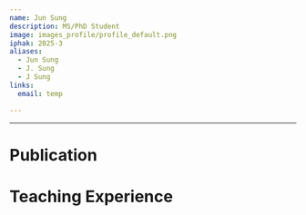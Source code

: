 ```yaml
---
name: Jun Sung
description: MS/PhD Student
image: images_profile/profile_default.png
iphak: 2025-3
aliases:
  - Jun Sung
  - J. Sung
  - J Sung
links:
  email: temp

---
```




---

# Publication




# Teaching Experience
